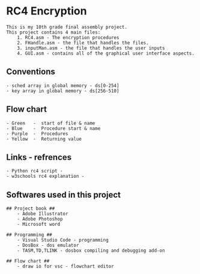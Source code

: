 # RC4 Encryption #
    This is my 10th grade final assembly project.
    This project contains 4 main files:
        1. RC4.asm - The encryption procedures
        2. FHandle.asm - the file that handles the files.
        3. inputMan.asm - the file that handles the user inputs
        4. GUI.asm - contains all of the graphical user interface aspects.

## Conventions ##
    - sched array in global memory - ds[0-254] 
    - key array in global memory - ds[256-510] 

## Flow chart ##
    - Green   -  start of file & name
    - Blue    -  Procedure start & name
    - Purple  -  Procedures
    - Yellow  -  Returning value 

## Links - refrences ##
    - Python rc4 script - 
    - w3schools rc4 explanation - 

## Softwares used in this project ##
    ## Project book ##
        - Adobe Illustrator
        - Adobe Photoshop
        - Microsoft word
    
    ## Programming ##
        - Visual Studio Code - programming
        - DosBox - dos emulator
        - TASM,TD,TLINK - dosbox compiling and debugging add-on
    
    ## Flow chart ##
        - draw io for vsc - flowchart editor